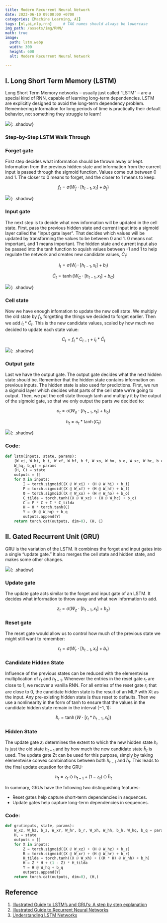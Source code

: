 ```yaml
---
title: Modern Recurrent Neural Network
date: 2023-06-10 09:00:00 +0700
categories: [Machine Learning, AI]
tags: [ml,ai,nlp,rnn]     # TAG names should always be lowercase
img_path: /assets/img/RNN/
math: true
image:
  path: lstm.webp
  width: 300
  height: 600
  alt: Modern Recurrent Neural Network

---
```



## I. Long Short Term Memory (LSTM)

Long Short Term Memory networks – usually just called “LSTM” – are a special kind of RNN, capable of learning long-term dependencies. LSTM are explicitly designed to avoid the long-term dependency problem. Remembering information for long periods of time is practically their default behavior, not something they struggle to learn!

![](lstm.gif){: .shadow}

### **Step-by-Step LSTM Walk Through**

### **Forget gate**



First step decides what information should be thrown away or kept. Information from the previous hidden state and information from the current input is passed through the sigmoid function. Values come out between 0 and 1. The closer to 0 means to forget, and the closer to 1 means to keep:

$$f_{t} = \sigma (W_{f} \cdot [h_{t-1},x_{t}] + b_{f}) \tag{1}$$

![](forget-gate.gif){: .shadow}

### **Input gate**



The next step is to decide what new information will be updated in the cell state. First, pass the previous hidden state and current input into a sigmoid layer called the "input gate layer". That decides which values will be updated by transforming the values to be between 0 and 1. 0 means not important, and 1 means important. The hidden state and current input also be passed into the tanh function to squish values between -1 and 1 to help regulate the network and creates new candidate values, $\tilde C_{t}$:



$$i_{t} = \sigma (W_{i} \cdot [h_{t-1},x_{t}] + b_{i}) \tag{2}$$

$$\tilde C_{t} = \tanh(W_{C} \cdot [h_{t-1},x_{t}] +b_{C}) \tag{3}$$

![](input-gate.gif){: .shadow}

### **Cell state**

Now we have enough infomation to update the new cell state. We multiply the old state by $f_{t}$, forgetting the things we decided to forget earlier. Then we add $i_{t} \ast \tilde C_{t}$. This is the new candidate values, scaled by how much we decided to update each state value:

$$C_{t} = f_{t} \ast C_{t-1} + i_{t} \ast \tilde C_{t} \tag{4}$$

![](cell-state.gif){: .shadow}

### **Output gate**

Last we have the output gate. The output gate decides what the next hidden state should be. Remember that the hidden state contains information on previous inputs. The hidden state is also used for predictions. First, we run a sigmoid layer which decides what parts of the cell state we’re going to output. Then, we put the cell state through tanh and multiply it by the output of the sigmoid gate, so that we only output the parts we decided to:

$$o_{t} = \sigma (W_{o} \cdot [h_{t-1},x_{t}] + b_{o}) \tag{5}$$

$$h_{t} = o_{t} \ast \tanh(C_{t}) \tag{6}$$

![](output-gate.gif){: .shadow}

### **Code:**

```python
def lstm(inputs, state, params):
    [W_xi, W_hi, b_i, W_xf, W_hf, b_f, W_xo, W_ho, b_o, W_xc, W_hc, b_c,
    W_hq, b_q] = params
    (H, C) = state
    outputs = []
    for X in inputs:
        I = torch.sigmoid((X @ W_xi) + (H @ W_hi) + b_i)
        F = torch.sigmoid((X @ W_xf) + (H @ W_hf) + b_f)
        O = torch.sigmoid((X @ W_xo) + (H @ W_ho) + b_o)
        C_tilda = torch.tanh((X @ W_xc) + (H @ W_hc) + b_c)
        C = F * C + I * C_tilda
        H = O * torch.tanh(C)
        Y = (H @ W_hq) + b_q
        outputs.append(Y)
    return torch.cat(outputs, dim=0), (H, C)
```

## II. Gated Recurrent Unit (GRU)

GRU is the variation of the LSTM. It combines the forget and input gates into a single “update gate.” It also merges the cell state and hidden state, and makes some other changes.

![](gru-cell.webp){: .shadow}

### **Update gate**

The update gate acts similar to the forget and input gate of an LSTM. It decides what information to throw away and what new information to add.

$$z_{t} = \sigma (W_{z} \cdot [h_{t-1},x_{t}] + b_{z}) \tag{7}$$

### **Reset gate**

The reset gate would allow us to control how much of the previous state we might still want to remember:

$$r_{t} = \sigma (W_{r} \cdot [h_{t-1},x_{t}] + b_{r}) \tag{8}$$

### **Candidate Hidden State**

Influence of the previous states can be reduced with the elementwise
multiplication of $r_{t}$ and $h_{t−1}$. Whenever the entries in the reset gate $r_{t}$ are close to 1, we recover a vanilla RNN. For all entries of the reset gate $r_{t}$ that are close to 0, the candidate hidden state is the result of an MLP with Xt as the input. Any pre-existing hidden state is thus reset to defaults. Then we use a nonlinearity in the form of tanh to ensure that the values in the candidate hidden state remain in the interval (−1, 1):

$$\tilde h_{t} = \tanh(W \cdot [r_{t} \ast h_{t-1},x_{t}]) \tag{9}$$

### **Hidden State**

The update gate $z_{t}$ determines the extent to which the new hidden state $h_{t}$ is just the old state $h_{t-1}$ and by how much the new candidate state $\tilde h_{t}$ is used. The update gate Zt can be used for this purpose, simply by taking elementwise convex combinations between both $h_{t-1}$ and $\tilde h_{t}$. This leads to the final update equation for the GRU:

$$ h_{t} = z_{t} \odot h_{t-1} + (1 - z_{t}) \odot \tilde h_{t} \tag{10}$$

In summary, GRUs have the following two distinguishing features:
- Reset gates help capture short-term dependencies in sequences.
- Update gates help capture long-term dependencies in sequences.

### **Code:**

```python
def gru(inputs, state, params):
    W_xz, W_hz, b_z, W_xr, W_hr, b_r, W_xh, W_hh, b_h, W_hq, b_q = params
    H, = state
    outputs = []
    for X in inputs:
        Z = torch.sigmoid((X @ W_xz) + (H @ W_hz) + b_z)
        R = torch.sigmoid((X @ W_xr) + (H @ W_hr) + b_r)
        H_tilda = torch.tanh((X @ W_xh) + ((R * H) @ W_hh) + b_h)
        H = Z * H + (1 - Z) * H_tilda
        Y = H @ W_hq + b_q
        outputs.append(Y)
    return torch.cat(outputs, dim=0), (H,)
```


## Reference
1. [Illustrated Guide to LSTM’s and GRU’s: A step by step explanation](https://towardsdatascience.com/illustrated-guide-to-lstms-and-gru-s-a-step-by-step-explanation-44e9eb85bf21)
2. [Illustrated Guide to Recurrent Neural Networks](https://towardsdatascience.com/illustrated-guide-to-recurrent-neural-networks-79e5eb8049c9)
3. [Understanding LSTM Networks](https://colah.github.io/posts/2015-08-Understanding-LSTMs/)